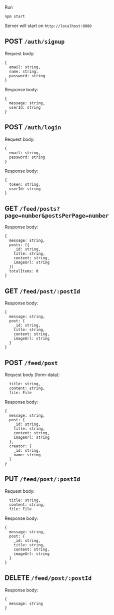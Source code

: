 Run
```
npm start
```

Server will start on `http://localhost:8080`

## POST `/auth/signup`

Request body:
```
{
  email: string,
  name: string,
  password: string
}
```

Response body:
```
{
  message: string,
  userId: string
}
```


## POST `/auth/login`

Request body:
```
{
  email: string,
  password: string
}
```

Response body:
```
{
  token: string,
  userId: string
}
```

## GET `/feed/posts?page=number&postsPerPage=number`

Response body:
```
{
  message: string,
  posts: [{
    _id: string,
    title: string,
    content: string,
    imageUrl: string
  }]
  totalItems: 0
}
```

## GET `/feed/post/:postId`

Response body:
```
{
  message: string,
  post: {
    _id: string,
    title: string,
    content: string,
    imageUrl: string
  }
}
```

## POST `/feed/post`

Request body (form-data):
```
  title: string,
  content: string,
  file: File
```

Response body:
```
{
  message: string,
  post: {
    _id: string,
    title: string,
    content: string,
    imageUrl: string
  },
  creator: {
    _id: string,
    name: string
  }
}
```

## PUT `/feed/post/:postId`

Request body:
```
  title: string,
  content: string,
  file: File
```

Response body:
```
{
  message: string,
  post: {
    _id: string,
    title: string,
    content: string,
    imageUrl: string
  }
}
```

## DELETE `/feed/post/:postId`

Response body:

```
{
  message: string
}
```